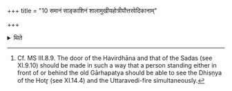 +++
title = "10 समानं साङ्काशिनं शालामुखीयहोत्रीयौत्तरवेदिकानाम्"

+++

<details><summary>थिते</summary>

10. The Śālāmukhīya (-fire), the Dhiṣṇya (-fire) of the Hotr̥, and (fire) on the Uttaravedi should be visible simultaneously.[^1]  


[^1]: Cf. MS III.8.9. The door of the Havirdhāna and that of the Sadas (see XI.9.10) should be made in such a way that a person standing either in front of or behind the old Gārhapatya should be able to see the Dhiṣṇya of the Hotr̥ (see XI.14.4) and the Uttaravedi-fire simultaneously.  

</details>
